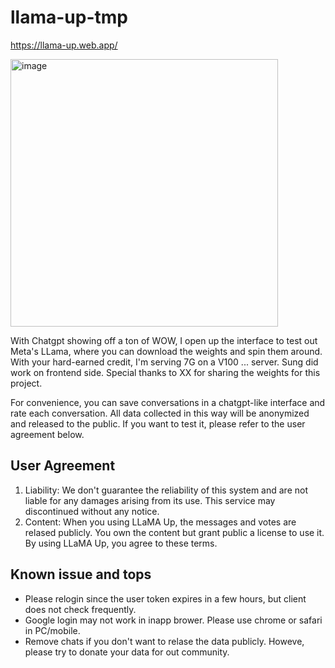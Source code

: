 # llama-up-tmp

https://llama-up.web.app/

<img width="428" alt="image" src="https://user-images.githubusercontent.com/901975/222942475-c7b1357f-8c95-49f2-a284-a09bba68cae9.png">

With Chatgpt showing off a ton of WOW, I open up the interface to test out Meta's LLama, where you can download the weights and spin them around. With your hard-earned credit, I'm serving 7G on a V100 ... server. Sung did work on frontend side. Special thanks to XX for sharing the weights for this project.

For convenience, you can save conversations in a chatgpt-like interface and rate each conversation. All data collected in this way will be anonymized and released to the public. If you want to test it, please refer to the user agreement below.

## User Agreement
1. Liability: We don't guarantee the reliability of this system and are not liable for any damages arising from its use. This service may discontinued without any notice.
2. Content: When you using LLaMA Up, the messages and votes are relased publicly. You own the content but grant public a license to use it.
By using LLaMA Up, you agree to these terms.

## Known issue and tops
* Please relogin since the user token expires in a few hours, but client does not check frequently.
* Google login may not work in inapp brower. Please use chrome or safari in PC/mobile.
* Remove chats if you don't want to relase the data publicly. Howeve, please try to donate your data for out community.
